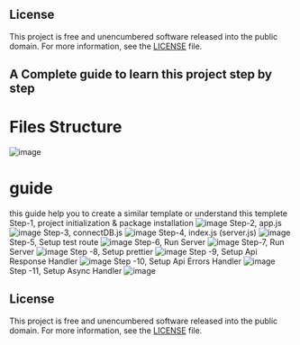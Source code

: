 ## License

This project is free and unencumbered software released into the public domain. For more information, see the [LICENSE](./LICENSE) file.

## A Complete guide to learn this project step by step

# Files Structure
![image](https://github.com/user-attachments/assets/bfb0740f-7ac5-4d7a-99f8-d1be77e7f636)
# guide 
this guide help you to create a similar template or understand this templete
Step-1, project initialization & package installation
![image](https://github.com/user-attachments/assets/64ef5eee-40e9-4db0-a02f-5db9c0d52c14)
Step-2, app.js
![image](https://github.com/user-attachments/assets/405e981c-0550-4cdd-869c-54b1fe2933cb)
Step-3, connectDB.js
![image](https://github.com/user-attachments/assets/502459a5-c95f-48ad-9751-fc04356fe11f)
Step-4, index.js (server.js)
![image](https://github.com/user-attachments/assets/45d7d107-606a-41fe-9be5-66f5bc0052f5)
Step-5, Setup test route
![image](https://github.com/user-attachments/assets/c1668e6f-4d98-4a1c-8f3a-a3b2c1179cbf)
Step-6, Run Server
![image](https://github.com/user-attachments/assets/47192feb-4dca-44b0-9325-170e8f317cb4)
Step-7, Run Server
![image](https://github.com/user-attachments/assets/9d60f671-f9f2-41b6-87a2-90e8863e2cb2)
Step -8, Setup prettier
![image](https://github.com/user-attachments/assets/6406e6a6-105f-47f8-b785-799d185a394b)
Step -9, Setup Api Response Handler
![image]()
Step -10, Setup Api Errors Handler
![image]()
Step -11, Setup Async Handler
![image]()



## License

This project is free and unencumbered software released into the public domain. For more information, see the [LICENSE](./LICENSE) file.
